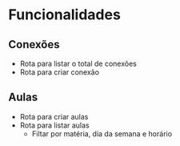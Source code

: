 # Funcionalidades

## Conexões

 - Rota para listar o total de conexões
 - Rota para criar conexão

## Aulas

 - Rota para criar aulas
 - Rota para listar aulas
   - Filtar por matéria, dia da semana e horário

